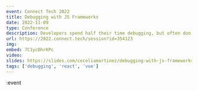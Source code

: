 ```yaml
---
event: Connect Tech 2022
title: Debugging with JS Frameworks
date: 2022-11-09
type: Conference
description: Developers spend half their time debugging, but often don't have an effective process or understanding of debugging tools. JS frameworks like React, Angular, and Vue add to the complexity of debugging. This talk will break down an approach for JS Framework debugging, including how to use tools effectively to identify common patterns of bugs. Regardless of what framework you use or your level of debugging experience, this talk will help you debug more confidently.
url: https://2022.connect.tech/session?id=354123
img: 
embed: 7C1ycDhrKPc
video: 
slides: https://slides.com/ceceliamartinez/debugging-with-js-frameworks
tags: ['debugging', 'react', 'vue']
---
```

:event